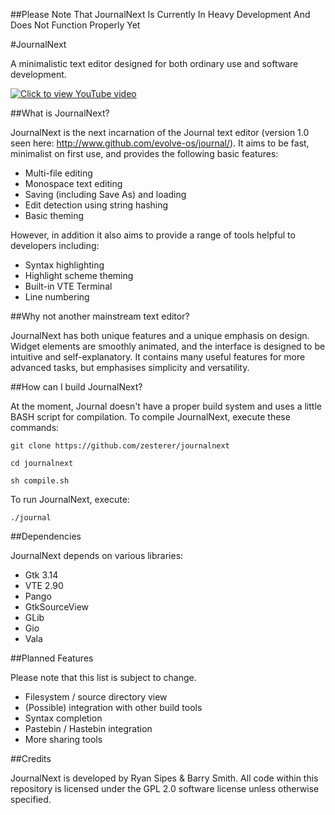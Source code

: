 ##Please Note That JournalNext Is Currently In Heavy Development And Does Not Function Properly Yet

#JournalNext

A minimalistic text editor designed for both ordinary use and software development.

[![Click to view YouTube video](https://raw.githubusercontent.com/zesterer/journalnext/master/misc/screenshot.png)](https://www.youtube.com/watch?v=is2f3xVIvFM)

##What is JournalNext?

JournalNext is the next incarnation of the Journal text editor (version 1.0 seen here: http://www.github.com/evolve-os/journal/). It aims to be fast, minimalist on first use, and provides the following basic features:

- Multi-file editing
- Monospace text editing
- Saving (including Save As) and loading
- Edit detection using string hashing
- Basic theming

However, in addition it also aims to provide a range of tools helpful to developers including:

- Syntax highlighting
- Highlight scheme theming
- Built-in VTE Terminal
- Line numbering

##Why not another mainstream text editor?

JournalNext has both unique features and a unique emphasis on design. Widget elements are smoothly animated, and the interface is designed to be intuitive and self-explanatory. It contains many useful features for more advanced tasks, but emphasises simplicity and versatility.

##How can I build JournalNext?

At the moment, Journal doesn't have a proper build system and uses a little BASH script for compilation. To compile JournalNext, execute these commands:

`git clone https://github.com/zesterer/journalnext`

`cd journalnext`

`sh compile.sh`

To run JournalNext, execute:

`./journal`

##Dependencies

JournalNext depends on various libraries:

- Gtk 3.14
- VTE 2.90
- Pango
- GtkSourceView
- GLib
- Gio
- Vala

##Planned Features

Please note that this list is subject to change.

- Filesystem / source directory view
- (Possible) integration with other build tools
- Syntax completion
- Pastebin / Hastebin integration
- More sharing tools

##Credits

JournalNext is developed by Ryan Sipes & Barry Smith.
All code within this repository is licensed under the GPL 2.0 software license unless otherwise specified.
